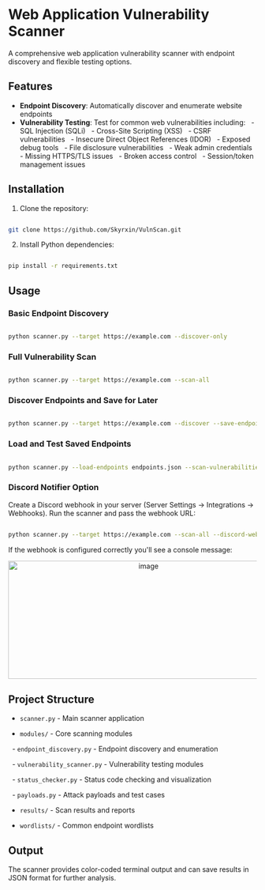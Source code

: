 # Web Application Vulnerability Scanner

A comprehensive web application vulnerability scanner with endpoint discovery and flexible testing options.

## Features

- **Endpoint Discovery**: Automatically discover and enumerate website endpoints
- **Vulnerability Testing**: Test for common web vulnerabilities including:
  - SQL Injection (SQLi)
  - Cross-Site Scripting (XSS)
  - CSRF vulnerabilities
  - Insecure Direct Object References (IDOR)
  - Exposed debug tools
  - File disclosure vulnerabilities
  - Weak admin credentials
  - Missing HTTPS/TLS issues
  - Broken access control
  - Session/token management issues

## Installation

1.  Clone the repository:

```bash 

git clone https://github.com/Skyrxin/VulnScan.git

```

2. Install Python dependencies:

```bash

pip install -r requirements.txt

```


## Usage

### Basic Endpoint Discovery

```bash

python scanner.py --target https://example.com --discover-only

```

### Full Vulnerability Scan

```bash

python scanner.py --target https://example.com --scan-all

```

### Discover Endpoints and Save for Later

```bash

python scanner.py --target https://example.com --discover --save-endpoints endpoints.json

```

### Load and Test Saved Endpoints

```bash

python scanner.py --load-endpoints endpoints.json --scan-vulnerabilities

```

### Discord Notifier Option

Create a Discord webhook in your server (Server Settings → Integrations → Webhooks).
Run the scanner and pass the webhook URL:

```bash

python scanner.py --target https://example.com --scan-all --discord-webhook https://discord.com/api/webhooks/WEBHOOK_ID/WEBHOOK_TOKEN

```
If the webhook is configured correctly you'll see a console message:

<div align="center"><img width="553" height="239" alt="image" src="https://github.com/user-attachments/assets/c6a75af8-5bd6-4855-8081-f976c7d9953d" /></div>

## Project Structure

- `scanner.py` - Main scanner application

- `modules/` - Core scanning modules

  - `endpoint_discovery.py` - Endpoint discovery and enumeration

  - `vulnerability_scanner.py` - Vulnerability testing modules

  - `status_checker.py` - Status code checking and visualization

  - `payloads.py` - Attack payloads and test cases

- `results/` - Scan results and reports

- `wordlists/` - Common endpoint wordlists

## Output  

The scanner provides color-coded terminal output and can save results in JSON format for further analysis.

